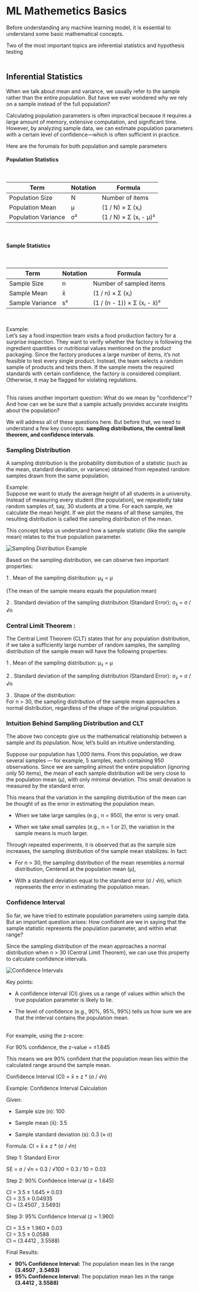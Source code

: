 # ML Mathemetics Basics

Before understanding any machine learning model, it is essential to understand some basic mathematical concepts.

Two of the most important topics are inferential statistics and hypothesis testing
<br><br>
## Inferential Statistics 

When we talk about mean and variance, we usually refer to the sample rather than the entire population. But have we ever wondered why we rely on a sample instead of the full population?

Calculating population parameters is often impractical because it requires a large amount of memory, extensive computation, and significant time. However, by analyzing sample data, we can estimate population parameters with a certain level of confidence—which is often sufficient in practice.

Here are the forumals for both population and sample parameters

#### **Population Statistics**
<br>

| Term                | Notation | Formula                        |
|---------------------|----------|--------------------------------|
| Population Size     | N        | Number of items                |
| Population Mean     | μ        | (1 / N) × Σ (xᵢ)               |
| Population Variance | σ²       | (1 / N) × Σ (xᵢ - μ)²          |

<br>

#### **Sample Statistics**
<br>

| Term              | Notation | Formula                            |
|-------------------|----------|-------------------------------------|
| Sample Size       | n        | Number of sampled items             |
| Sample Mean       | x̄        | (1 / n) × Σ (xᵢ)                    |
| Sample Variance   | s²       | (1 / (n - 1)) × Σ (xᵢ - x̄)²        |

<br>

Example: <br>
Let’s say a food inspection team visits a food production factory for a surprise inspection. They want to verify whether the factory is following the ingredient quantities or nutritional values mentioned on the product packaging. Since the factory produces a large number of items, it’s not feasible to test every single product. Instead, the team selects a random sample of products and tests them.
If the sample meets the required standards with certain confidence, the factory is considered compliant. Otherwise, it may be flagged for violating regulations.

<br>
This raises another important question: What do we mean by "confidence"? And how can we be sure that a sample actually provides accurate insights about the population?

We will address all of these questions here. But before that, we need to understand a few key concepts: **sampling distributions, the central limit theorem, and confidence intervals**.


### Sampling Distribution
A sampling distribution is the probability distribution of a statistic (such as the mean, standard deviation, or variance) obtained from repeated random samples drawn from the same population.

Example:<br>
Suppose we want to study the average height of all students in a university. Instead of measuring every student (the population), we repeatedly take random samples of, say, 30 students at a time. For each sample, we calculate the mean height. If we plot the means of all these samples, the resulting distribution is called the sampling distribution of the mean.

This concept helps us understand how a sample statistic (like the sample mean) relates to the true population parameter.

![Sampling Distribution Example](images/sampling_distribution.png)

Based on the sampling distribution, we can observe two important properties:

1 . Mean of the sampling distribution:  μ<sub>x̄</sub> = μ

  (The mean of the sample means equals the population mean)

2 . Standard deviation of the sampling distribution (Standard Error):  σ<sub>x̄</sub> = σ / √n

### Central Limit Theorem : 
The Central Limit Theorem (CLT) states that for any population distribution, if we take a sufficiently large number of random samples, the sampling distribution of the sample mean will have the following properties:

1 . Mean of the sampling distribution:
μ<sub>𝑥̄</sub> = μ

2 . Standard deviation of the sampling distribution (Standard Error):
σ<sub>𝑥̄</sub> = σ / √n

3 . Shape of the distribution:<br>
For n > 30, the sampling distribution of the sample mean approaches a normal distribution, regardless of the shape of the original population.

### Intuition Behind Sampling Distribution and CLT

The above two concepts give us the mathematical relationship between a sample and its population. Now, let’s build an intuitive understanding.

Suppose our population has 1,000 items. From this population, we draw several samples — for example, 5 samples, each containing 950 observations. Since we are sampling almost the entire population (ignoring only 50 items), the mean of each sample distribution will be very close to the population mean (μ), with only minimal deviation. This small deviation is measured by the standard error.

This means that the variation in the sampling distribution of the mean can be thought of as the error in estimating the population mean.

- When we take large samples (e.g., n = 950), the error is very small.

- When we take small samples (e.g., n = 1 or 2), the variation in the sample means is much larger.

Through repeated experiments, it is observed that as the sample size increases, the sampling distribution of the sample mean stabilizes. In fact:

- For n > 30, the sampling distribution of the mean resembles a normal distribution, Centered at the population mean (μ),

- With a standard deviation equal to the standard error (σ / √n), which represents the error in estimating the population mean.

### Confidence Interval

So far, we have tried to estimate population parameters using sample data. But an important question arises: How confident are we in saying that the sample statistic represents the population parameter, and within what range?

Since the sampling distribution of the mean approaches a normal distribution when n > 30 (Central Limit Theorem), we can use this property to calculate confidence intervals.

![Confidence Intervals](images/confidence_intervals.webp)

Key points:

- A confidence interval (CI) gives us a range of values within which the true population parameter is likely to lie.

- The level of confidence (e.g., 90%, 95%, 99%) tells us how sure we are that the interval contains the population mean.

<br>
For example, using the z-score:

For 90% confidence, the z-value = ±1.645

This means we are 90% confident that the population mean lies within the calculated range around the sample mean.

Confidence Interval (CI) = x̄ ± z * (σ / √n)

Example: Confidence Interval Calculation

Given:

- Sample size (n): 100

- Sample mean (x̄): 3.5

- Sample standard deviation (s): 0.3 (≈ σ)

Formula:
CI = x̄ ± z * (σ / √n)


Step 1: Standard Error

SE = σ / √n = 0.3 / √100 = 0.3 / 10 = 0.03

Step 2: 90% Confidence Interval (z = 1.645)

CI = 3.5 ± 1.645 * 0.03  
CI = 3.5 ± 0.04935  
CI = (3.4507 , 3.5493)


Step 3: 95% Confidence Interval (z = 1.960)

CI = 3.5 ± 1.960 * 0.03  
CI = 3.5 ± 0.0588  
CI = (3.4412 , 3.5588)


Final Results:

- **90% Confidence Interval:** The population mean lies in the range **(3.4507 , 3.5493)**  
- **95% Confidence Interval:** The population mean lies in the range **(3.4412 , 3.5588)**

